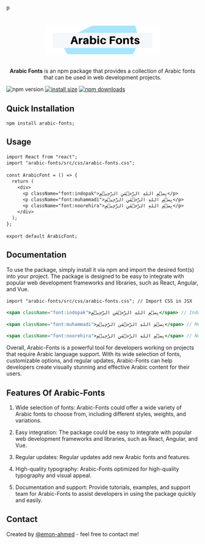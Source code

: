 p<h1 align="center">
   <b>
        <img width="60%" src="./src/logo/Arabic Fonts.png" /><br>
    </b>
</h1>

<p align="center"><b>Arabic Fonts</b> is an npm package that provides a collection of Arabic fonts that can be used in web development projects. </p>

<p align="center>

[![npm version](https://img.shields.io/npm/v/arabic-fonts.svg)](https://www.npmjs.org/package/arabic-fonts)
[![install size](https://packagephobia.com/badge?p=arabic-fonts)](https://packagephobia.com/result?p=arabic-fonts)
[![npm downloads](https://img.shields.io/badge/Download-1K%2FMonth-brightgreen)](https://npm-stat.com/charts.html?package=arabic-fonts)

</p>


<!-- This package can be particularly useful for those working on projects that require Arabic language support, such as websites, applications, or digital content targeting Arabic-speaking audiences. -->

<!-- The package includes a variety of font styles and weights to choose from, allowing developers to customize the typography of their Arabic content.  -->

## Quick Installation

```
npm install arabic-fonts;
```
## Usage
```JSX
import React from "react";
import "arabic-fonts/src/css/arabic-fonts.css";

const ArabicFont = () => {
  return (
    <div>
      <p className="font:indopak">بِسۡمِ اللهِ الرَّحۡمٰنِ الرَّحِيۡمِ</p>
      <p className="font:muhammadi">بِسۡمِ اللهِ الرَّحۡمٰنِ الرَّحِيۡمِ</p>
      <p className="font:noorehira">بِسۡمِ اللهِ الرَّحۡمٰنِ الرَّحِيۡمِ</p>
    </div>
  );
};

export default ArabicFont;
```

## Documentation
<!-- Arabic-Fonts is a package that provides a collection of Arabic fonts that can be used in web development projects. The package includes a wide selection of font styles and weights, allowing developers to customize the typography of their Arabic content. -->

To use the package, simply install it via npm and import the desired font(s) into your project. The package is designed to be easy to integrate with popular web development frameworks and libraries, such as React, Angular, and Vue.

```JSX
import "arabic-fonts/src/css/arabic-fonts.css"; // Import CSS in JSX
```

```jsx
<span className="font:indopak">بِسۡمِ اللهِ الرَّحۡمٰنِ الرَّحِيۡمِ</span> // Indo-Pak Font
```
```jsx
<span className="font:muhammadi">بِسۡمِ اللهِ الرَّحۡمٰنِ الرَّحِيۡمِ</span> // Muhammadi Font
```
```jsx
<span className="font:noorehira">بِسۡمِ اللهِ الرَّحۡمٰنِ الرَّحِيۡمِ</span> // Noorehira Font
```

<!-- In addition to the font collection, Arabic-Fonts also offers customizable options for font properties such as size, line height, and letter spacing. The package is optimized for Arabic text, ensuring that the fonts render correctly and are visually pleasing to Arabic-speaking users. -->

<!-- Arabic-Fonts is regularly updated with new fonts and features to ensure that developers have access to the latest and greatest Arabic fonts for their projects. The package also offers comprehensive documentation and support resources, including tutorials, examples, and a dedicated support team to assist with any issues or questions. -->

Overall, Arabic-Fonts is a powerful tool for developers working on projects that require Arabic language support. With its wide selection of fonts, customizable options, and regular updates, Arabic-Fonts can help developers create visually stunning and effective Arabic content for their users.

## Features Of Arabic-Fonts
1. Wide selection of fonts: Arabic-Fonts could offer a wide variety of Arabic fonts to choose from, including different styles, weights, and variations.

<!-- Customizable options: The package could allow developers to customize various font properties, such as font size, line height, and letter spacing, to fit their specific design needs. -->

2. Easy integration: The package could be easy to integrate with popular web development frameworks and libraries, such as React, Angular, and Vue.

<!-- Responsive design: Arabic-Fonts could be designed to be responsive and adapt to different screen sizes and resolutions, ensuring that Arabic text remains legible and visually appealing across different devices and platforms. -->

3. Regular updates: Regular updates add new Arabic fonts and features.

<!-- 3. Regular updates: Arabic-Fonts could be regularly updated with new fonts and features, ensuring that developers have access to the latest and greatest Arabic fonts for their projects. -->

4. High-quality typography: Arabic-Fonts optimized for high-quality typography and visual appeal.

<!-- 4. High-quality typography: The package could offer high-quality typography that is optimized for Arabic text, ensuring that the font renders correctly and is visually pleasing to Arabic-speaking users. -->

5. Documentation and support: Provide tutorials, examples, and support team for Arabic-Fonts to assist developers in using the package quickly and easily.

## Contact
Created by [@emon-ahmed](https://www.emonahmed.com/) - feel free to contact me!